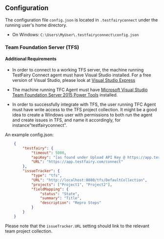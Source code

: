 
## Configuration

The configuration file `config.json` is located in `.testfairyconnect` under the running user's home directory. 

- On Windows: `C:\Users\MyUser\.testfairyconnect\config.json`

### Team Foundation Server (TFS)

#### Additional Requirements
* In order to connect to a working TFS server, the machine running TestFairy Connect agent must have Visual Studio installed. For a free version of Visual Studio, please look at [Visual Studio Express](https://www.visualstudio.com/en-us/products/visual-studio-express-vs.aspx)

* The machine running TFC Agent must have [Microsoft Visual Studio Team Foundation Server 2015 Power Tools](https://visualstudiogallery.msdn.microsoft.com/898a828a-af00-42c6-bbb2-530dc7b8f2e1) installed.

* In order to successfully integrate with TFS, the user running TFC Agent must have write access to the TFS project collection.
It might be a good idea to create a Windows user with permissions to both run the agent and create issues in TFS, and name it accordingly, for instance"testfairyconnect".


An example config.json:

```json
    {
        "testfairy": {
            "timeout": 5000,
            "apiKey": "[as found under Upload API Key @ https://app.testfairy.com/settings]",
            "URL": "https://app.testfairy.com/connect"
        },
        "issueTracker": {
            "type": "tfs",
            "URL": "http://localhost:8080/tfs/DefaultCollection",
            "projects": ["Project1", "Project2"],
            "fieldMapping": {
                "status": "State",
                "summary": "Title",
                "description": "Repro Steps"
            }
        }
    }
```

Please note that the `issueTracker.URL` setting should link to the relevant team project collection.

